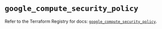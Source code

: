# `google_compute_security_policy`

Refer to the Terraform Registry for docs: [`google_compute_security_policy`](https://registry.terraform.io/providers/hashicorp/google/6.40.0/docs/resources/compute_security_policy).
